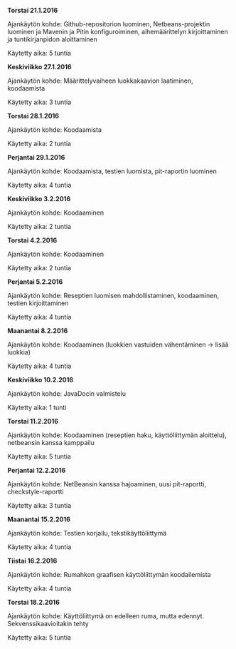 **Torstai 21.1.2016**

Ajankäytön kohde: Github-repositorion luominen, Netbeans-projektin luominen ja Mavenin ja Pitin konfiguroiminen, aihemäärittelyn kirjoittaminen ja tuntikirjanpidon aloittaminen

Käytetty aika: 5 tuntia

**Keskiviikko 27.1.2016**

Ajankäytön kohde: Määrittelyvaiheen luokkakaavion laatiminen, koodaamista

Käytetty aika: 3 tuntia

**Torstai 28.1.2016**

Ajankäytön kohde: Koodaamista

Käytetty aika: 2 tuntia

**Perjantai 29.1.2016**

Ajankäytön kohde: Koodaamista, testien luomista, pit-raportin luominen

Käytetty aika: 4 tuntia

**Keskiviikko 3.2.2016**

Ajankäytön kohde: Koodaaminen

Käytetty aika: 2 tuntia

**Torstai 4.2.2016**

Ajankäytön kohde: Koodaaminen

Käytetty aika: 2 tuntia

**Perjantai 5.2.2016**

Ajankäytön kohde: Reseptien luomisen mahdollistaminen, koodaaminen, testien kirjoittaminen

Käytetty aika: 4 tuntia

**Maanantai 8.2.2016**

Ajankäytön kohde: Koodaaminen (luokkien vastuiden vähentäminen -> lisää luokkia)

Käytetty aika: 4 tuntia

**Keskiviikko 10.2.2016**

Ajankäytön kohde: JavaDocin valmistelu

Käytetty aika: 1 tunti

**Torstai 11.2.2016**

Ajankäytön kohde: Koodaaminen (reseptien haku, käyttöliittymän aloittelu), netbeansin kanssa kamppailu

Käytetty aika: 5 tuntia

**Perjantai 12.2.2016**

Ajankäytön kohde: NetBeansin kanssa hajoaminen, uusi pit-raportti, checkstyle-raportti

Käytetty aika: 3 tuntia

**Maanantai 15.2.2016**

Ajankäytön kohde: Testien korjailu, tekstikäyttöliittymä

Käytetty aika: 4 tuntia

**Tiistai 16.2.2016**

Ajankäytön kohde: Rumahkon graafisen käyttöliittymän koodailemista

Käytetty aika: 4 tuntia

**Torstai 18.2.2016**

Ajankäytön kohde: Käyttöliittymä on edelleen ruma, mutta edennyt. Sekvenssikaavioitakin tehty

Käytetty aika: 5 tuntia
